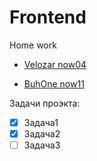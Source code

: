 # Frontend

Home work

 - [Velozar now04](https://miskaml.github.io//FrontendPRO/Lesson1_Grids/Project_Velozar/index.html)

 - [BuhOne now11](https://miskaml.github.io//FrontendPRO/Lesson3/index.html)

Задачи проэкта:

 - [x] Задача1
 - [x] Задача2
 - [ ] Задача3
